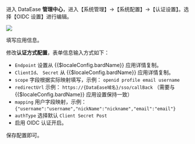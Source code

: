 <IntegrationDetailCard title="配置 DataEase">

进入 DataEase **管理中心**，进入【系统管理】->【系统配置】->【认证设置】。选择【OIDC 设置】进行编辑。

![](~@imagesZhCn/integration/dataease/2-1.png)

填写应用信息。

修改**认证方式配置**，表单信息输入方式如下：

- `Endpoint` 设置从 {{$localeConfig.bardName}} 应用详情复制。
- `ClientId`、 `Secret` 从 {{$localeConfig.bardName}} 应用详情复制。
- `scope` 字段根据实际映射填写，示例： `openid profile email username`
- `redirectUrl` 示例： `https://{DataEase域名}/sso/callBack` （需要与 {{$localeConfig.bardName}} 应用设置保持一致）
- `mapping` 用户字段映射，示例： `{"username":"username","nickName":"nickname","email":"email"}`
- `authType` 选择默认 `Client Secret Post`
- 启用 OIDC 认证开启。

保存配置即可。

</IntegrationDetailCard>
